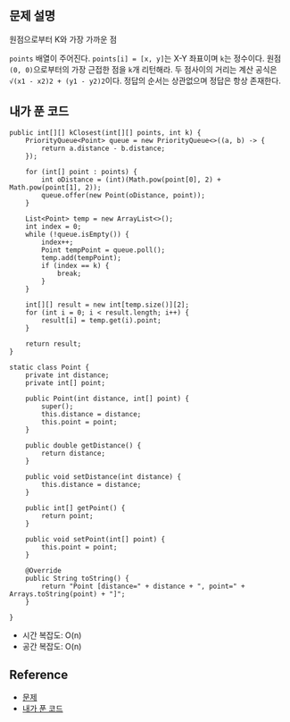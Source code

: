 ## 문제 설명
원점으로부터 K와 가장 가까운 점

```points``` 배열이 주어진다. ```points[i] = [x, y]```는 X-Y 좌표이며 ```k```는 정수이다. 원점 ```(0, 0)```으로부터의 가장 근접한 점을 ```k```개 리턴해라.
두 점사이의 거리는 계산 공식은 ```√(x1 - x2)2 + (y1 - y2)2```이다.
정답의 순서는 상관없으며 정답은 항상 존재한다.

## 내가 푼 코드
```
public int[][] kClosest(int[][] points, int k) {
    PriorityQueue<Point> queue = new PriorityQueue<>((a, b) -> {
        return a.distance - b.distance;
    });
    
    for (int[] point : points) {
        int oDistance = (int)(Math.pow(point[0], 2) + Math.pow(point[1], 2));
        queue.offer(new Point(oDistance, point));
    }
    
    List<Point> temp = new ArrayList<>();
    int index = 0;
    while (!queue.isEmpty()) {
        index++;
        Point tempPoint = queue.poll();
        temp.add(tempPoint);
        if (index == k) {
            break;
        }
    }
    
    int[][] result = new int[temp.size()][2];
    for (int i = 0; i < result.length; i++) {
        result[i] = temp.get(i).point;
    }
    
    return result;
}

static class Point {
    private int distance;
    private int[] point;
    
    public Point(int distance, int[] point) {
        super();
        this.distance = distance;
        this.point = point;
    }

    public double getDistance() {
        return distance;
    }

    public void setDistance(int distance) {
        this.distance = distance;
    }

    public int[] getPoint() {
        return point;
    }

    public void setPoint(int[] point) {
        this.point = point;
    }

    @Override
    public String toString() {
        return "Point [distance=" + distance + ", point=" + Arrays.toString(point) + "]";
    }
    
}
```
* 시간 복잡도: O(n)
* 공간 복잡도: O(n)

## Reference
* [문제](https://leetcode.com/problems/k-closest-points-to-origin/)
* [내가 푼 코드](https://github.com/smpark1020/leetcode-practice/blob/master/src/leetcode/heap/Q973.java)